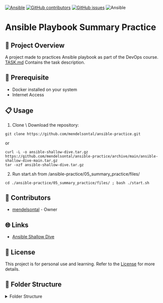 [![Ansible](https://img.shields.io/badge/05_summary_practice-8A2BE2)]([https://](https://img.shields.io/badge/ansible_playbook_practice-8A2BE2))
[![GitHub contributors](https://img.shields.io/github/contributors/mendelsontal/ansible-practice)](https://github.com/mendelsontal/ansible-practice/graphs/contributors)
[![GitHub issues](https://img.shields.io/github/issues/coderjojo/creative-profile-readme)](https://github.com/mendelsontal/ansible-practice/issues)
![Ansible](https://img.shields.io/badge/Ansible-000000?style=flat&logo=ansible)

# Ansible Playbook Summary Practice

<!-- ABOUT THE PROJECT -->
## 📌 Project Overview
A project made to practices Ansible playbook as part of the DevOps course.
[TASK.md](./TASK.md)</span> Contains the task description.

<!-- PREREQUISITE -->
## 🧱 Prerequisite
- Docker installed on your system
- Internet Access

<!-- USAGE & STEPS-->
## 📋 Usage
1) Clone \ Download the repository:
```
git clone https://github.com/mendelsontal/ansible-practice.git
```
or
```
curl -L -o ansible-shallow-dive.tar.gz https://github.com/mendelsontal/ansible-practice/archive/main/ansible-shallow-dive-main.tar.gz
tar -xzf ansible-shallow-dive.tar.gz
```
2) Run start.sh from /ansible-practice/05_summary_practice/files/
```
cd ./ansible-practice/05_summary_practice/files/ ; bash ./start.sh
```

<!-- CONTRIBUTORS -->
## 👥 Contributors
* [mendelsontal](https://github.com/mendelsontal) - Owner

<!-- LINKS -->
## 🌐 Links
* [Ansible Shallow Dive](https://gitlab.com/vaiolabs-io/ansible-shallow-dive)

## 📜 License
This project is for personal use and learning. Refer to the [License](./LICENSE) for more details.

<!-- FOLDER STRACTURE -->
## 📁 Folder Structure
<details><summary>Folder Structure</summary>

**📁 <span style="display: inline-block; margin-right: 20px;">[ansible-practice/](./)</span>** Root directory
- **📂 <span style="display: inline-block; margin-right: 20px;">[05_summary_practice/](05_summary_practice)</span>**
  - **📂 <span style="display: inline-block; margin-right: 20px;">[files/](05_summary_practice/files)</span>**
    - 📄 <span style="display: inline-block; margin-right: 20px;">[start.sh](05_summary_practice/files/start.sh)</span>
  - 📄 <span style="display: inline-block; margin-right: 20px;">[playbook.yaml](05_summary_practice/playbook.yaml)</span>
  - 📄 <span style="display: inline-block; margin-right: 20px;">[hosts.ini](05_summary_practice/hosts.ini)</span>
  - 📄 <span style="display: inline-block; margin-right: 20px;">[ansible.cfg](05_summary_practice/ansible.cfg)</span>
- 📄 <span style="display: inline-block; margin-right: 20px;">[README.md](README.md)</span>
- 📄 <span style="display: inline-block; margin-right: 20px;">[TASK.md](TASK.md)</span>
- 📄 <span style="display: inline-block; margin-right: 20px;">[.gitignore](.gitignore)</span>
- 📄 <span style="display: inline-block; margin-right: 20px;">[LICENSE](LICENSE)</span>

</details>